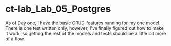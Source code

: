 # ct-lab_Lab_05_Postgres

As of Day one, I have the basic CRUD features running for my one model. There is one test written only, however, I've finally figured out how to make it work, so getting the rest of the models and tests should be a little bit more of a flow.
